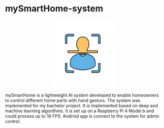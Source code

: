 # mySmartHome-system
<p align="center"><img src="https://github.com/KerolosMelad/Smart-home-system/blob/main/logo.png" width="200" height="220"></p>
mySmartHome is a lightweight AI system developed to enable homeowners to control different home parts with hand gesturs.
The system was implemented for my bachelor project. It is implemented based on deep and machine learning algorithms.
It is set up on a Raspberry Pi 4 Model b and could process up to 16 FPS. Android app is connect to the system for admin control.


